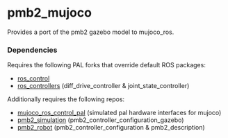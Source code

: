 # pmb2_mujoco

Provides a port of the pmb2 gazebo model to mujoco_ros.

### Dependencies

Requires the following PAL forks that override default ROS packages:
- [ros_control](https://github.com/DavidPL1/ros_control_pal)
- [ros_controllers](https://github.com/pal-robotics-forks/ros_controllers) (diff_drive_controller & joint_state_controller)

Additionally requires the following repos:
- [mujoco_ros_control_pal](https://github.com/DavidPL1/mujoco_ros_control_pal) (simulated pal hardware interfaces for mujoco)
- [pmb2_simulation](https://github.com/pal-robotics/pmb2_simulation) (pmb2_controller_configuration_gazebo)
- [pmb2_robot](https://github.com/pal-robotics/pmb2_simulation) (pmb2_controller_configuration & pmb2_description)